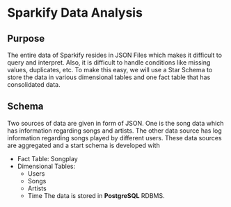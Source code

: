 # Sparkify Data Analysis
## Purpose
The entire data of Sparkify resides in JSON Files which makes it difficult to query and interpret. Also, it is difficult to handle conditions like missing values, duplicates, etc. To make this easy, we will use a Star Schema to store the data in various dimensional tables and one fact table that has consolidated data. 

## Schema
Two sources of data are given in form of JSON. One is the song data which has information regarding songs and artists. The other data source has log information regarding songs played by different users. These data sources are aggregated and a start schema is developed with 
- Fact Table: Songplay
- Dimensional Tables:
    - Users
    - Songs
    - Artists
    - Time
The data is stored in **PostgreSQL** RDBMS. 
